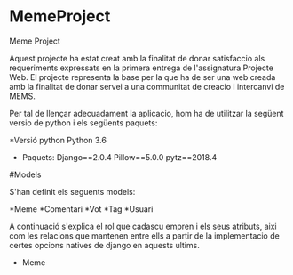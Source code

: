 # MemeProject
Meme Project

Aquest projecte ha estat creat amb la finalitat de donar satisfaccio als requeriments expressats en la primera entrega de l'assignatura Projecte Web. El projecte representa la base per la que ha de ser una web creada amb la finalitat de donar servei a una communitat de creacio i intercanvi de MEMS.

Per tal de llençar adecuadament la aplicacio, hom ha de utilitzar la següent versio de python i els següents paquets:


*Versió python 
Python 3.6

* Paquets:
Django==2.0.4
Pillow==5.0.0
pytz==2018.4


#Models

S'han definit els seguents models:

*Meme
*Comentari
*Vot
*Tag
*Usuari

A continuació s'explica el rol que cadascu empren i els seus atributs, aixi com les relacions que mantenen entre ells a partir de la implementacio de certes opcions natives de django en aquests ultims. 

- Meme
